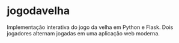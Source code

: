 # jogodavelha
Implementação interativa do jogo da velha em Python e Flask. Dois jogadores alternam jogadas em uma aplicação web moderna. 
